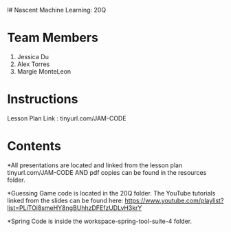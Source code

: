 l# Nascent Machine Learning: 20Q
# Team Members
1. Jessica Du
2. Alex Torres
3. Margie MonteLeon

# Instructions
Lesson Plan Link :
tinyurl.com/JAM-CODE

# Contents
*All presentations are located and linked from the lesson plan tinyurl.com/JAM-CODE AND pdf copies can be found in the resources folder.

*Guessing Game code is located in the 20Q folder.  The YouTube tutorials linked from the slides can be found here: https://www.youtube.com/playlist?list=PLiTOi8smeHY8ngBUhhzDFEfzUDLvH3krY

*Spring Code is inside the workspace-spring-tool-suite-4 folder.
